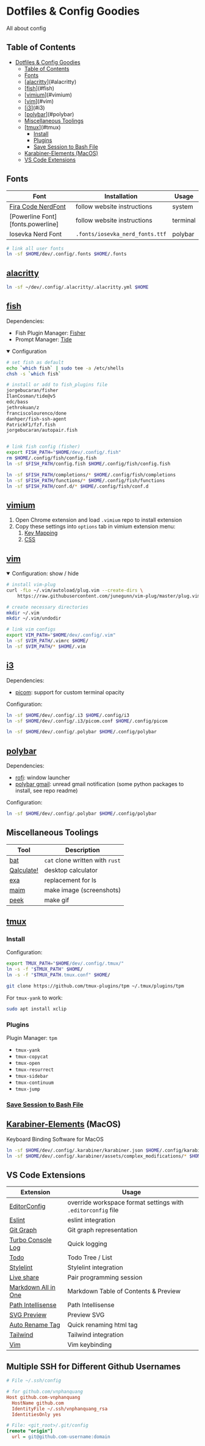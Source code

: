 # Dotfiles & Config Goodies
All about config

## Table of Contents

- [Dotfiles & Config Goodies](#dotfiles--config-goodies)
  - [Table of Contents](#table-of-contents)
  - [Fonts](#fonts)
  - [[alacritty]](#alacritty)
  - [[fish]](#fish)
  - [[vimium]](#vimium)
  - [[vim]](#vim)
  - [[i3]](#i3)
  - [[polybar]](#polybar)
  - [Miscellaneous Toolings](#miscellaneous-toolings)
  - [[tmux]](#tmux)
    - [Install](#install)
    - [Plugins](#plugins)
    - [Save Session to Bash File](#save-session-to-bash-file)
  - [Karabiner-Elements (MacOS)](#karabiner-elements-macos)
  - [VS Code Extensions](#vs-code-extensions)

## Fonts

| Font | Installation | Usage |
| --- | --- | --- |
| [Fira Code NerdFont][fonts.firacode.nerd] | follow website instructions | system |
| [Powerline Font][fonts.powerline] | follow website instructions | terminal |
| Iosevka Nerd Font | `.fonts/iosevka_nerd_fonts.ttf` | polybar |

```bash
# link all user fonts
ln -sf $HOME/dev/.config/.fonts $HOME/.fonts
```

## [alacritty]

```bash
ln -sf ~/dev/.config/.alacritty/.alacritty.yml $HOME
```

## [fish]

Dependencies:

- Fish Plugin Manager: [Fisher][fisher]
- Prompt Manager: [Tide][tide]

<details open>
  <summary>Configuration</summary>

```bash
# set fish as default
echo `which fish` | sudo tee -a /etc/shells
chsh -s `which fish`

# install or add to fish_plugins file
jorgebucaran/fisher
IlanCosman/tide@v5
edc/bass
jethrokuan/z
franciscolourenco/done
danhper/fish-ssh-agent
PatrickF1/fzf.fish
jorgebucaran/autopair.fish


# link fish config (fisher)
export FISH_PATH="$HOME/dev/.config/.fish"
rm $HOME/.config/fish/config.fish
ln -sf $FISH_PATH/config.fish $HOME/.config/fish/config.fish

ln -sf $FISH_PATH/completions/* $HOME/.config/fish/completions
ln -sf $FISH_PATH/functions/* $HOME/.config/fish/functions
ln -sf $FISH_PATH/conf.d/* $HOME/.config/fish/conf.d
```

</details>

## [vimium]

1. Open Chrome extension and load `.vimium` repo to install extension
2. Copy these settings into `options` tab in vimium extension menu:
   1. [Key Mapping][vimium-keymapping]
   2. [CSS][vimium-style]

## [vim]

<details open>
  <summary>Configuration: show / hide</summary>

```bash
# install vim-plug
curl -fLo ~/.vim/autoload/plug.vim --create-dirs \
    https://raw.githubusercontent.com/junegunn/vim-plug/master/plug.vim

# create necessary directories
mkdir ~/.vim
mkdir ~/.vim/undodir

# link vim configs
export VIM_PATH="$HOME/dev/.config/.vim"
ln -sf $VIM_PATH/.vimrc $HOME/
ln -sf $VIM_PATH/* $HOME/.vim
```

</details>

## [i3]

Dependencies:

- [picom]: support for custom terminal opacity

Configuration:


```bash
ln -sf $HOME/dev/.config/.i3 $HOME/.config/i3
ln -sf $HOME/dev/.config/.i3/picom.conf $HOME/.config/picom

ln -sf $HOME/dev/.config/.polybar $HOME/.config/polybar
```

## [polybar]

Dependencies:

- [rofi]: window launcher
- [polybar gmail][polybar.gmail]: unread gmail notification (some python packages to install, see repo readme)

Configuration:

```bash
ln -sf $HOME/dev/.config/.polybar $HOME/.config/polybar
```

## Miscellaneous Toolings

| Tool | Description |
| --- | --- |
| [bat] | `cat` clone written with `rust`
| [Qalculate!] | desktop calculator |
| [exa] | replacement for ls |
| [maim] | make image (screenshots) |
| [peek] | make gif |

## [tmux]

### Install

Configuration:

```bash
export TMUX_PATH="$HOME/dev/.config/.tmux/"
ln -s -f "$TMUX_PATH" $HOME/
ln -s -f "$TMUX_PATH.tmux.conf" $HOME/

git clone https://github.com/tmux-plugins/tpm ~/.tmux/plugins/tpm
```

For `tmux-yank` to work:

```bash
sudo apt install xclip
```

### Plugins

Plugin Manager: `tpm`

- `tmux-yank`
- `tmux-copycat`
- `tmux-open`
- `tmux-resurrect`
- `tmux-sidebar`
- `tmux-continuum`
- `tmux-jump`

### [Save Session to Bash File][tmux.save-sessions]

## [Karabiner-Elements][karabinder] (MacOS)

Keyboard Binding Software for MacOS

```bash
ln -sf $HOME/dev/.config/.karabiner/karabiner.json $HOME/.config/karabiner/
ln -sf $HOME/dev/.config/.karabiner/assets/complex_modifications/* $HOME/.config/karabiner/assets/complex_modifications/
```

## VS Code Extensions

| Extension | Usage
| --- | --- |
| [EditorConfig][vscode.editorconfig] | override workspace format settings with `.editorconfig` file |
| [Eslint][vscode.eslint] | eslint integration |
| [Git Graph][vscode.gitgraph] | Git graph representation |
| [Turbo Console Log][vscode.turboconsolelog] | Quick logging |
| [Todo][vscode.todo] | Todo Tree / List |
| [Stylelint][vscode.stylelint] | Stylelint integration |
| [Live share][vscode.liveshare] | Pair programming session |
| [Markdown All in One][vscode.markdownallinone] | Markdown Table of Contents & Preview |
| [Path Intellisense][vscode.pathintellisense] | Path Intellisense |
| [SVG Preview][vscode.svgpreview] | Preview SVG |
| [Auto Rename Tag][vscode.autorenametag] | Quick renaming html tag |
| [Tailwind][vscode.tailwind] | Tailwind integration |
| [Vim][vscode.vim] | Vim keybinding |

## Multiple SSH for Different Github Usernames

```ini
# File ~/.ssh/config

# for github.com/vnphanquang
Host github.com-vnphanquang
  HostName github.com
  IdentityFile ~/.ssh/vnphanquang_rsa
  IdentitiesOnly yes
```

```ini
# File: <git_root>/.git/config
[remote "origin"]
  url = git@github.com-username:domain
```

[bash-it]: https://github.com/Bash-it/bash-it
[tmux]: https://github.com/tmux/tmux
[tmux.save-sessions]: https://github.com/zsoltf/tmux-save-sessions
[autojump]: https://github.com/wting/autojump
[vimium]: https://github.com/philc/vimium
[vimium-keymapping]: ./.vimium/keymapping.conf
[vimium-style]: ./.vimium/style.css
[fish]: https://github.com/fish-shell/fish-shell
[fisher]: https://github.com/jorgebucaran/fisher
[tide]: https://github.com/IlanCosman/tide
[karabinder]: https://karabiner-elements.pqrs.org/
[i3]: https://i3wm.org/
[picom]: https://github.com/yshui/picom
[vim]: https://www.vim.org/

[fonts.firacode.nerd]: https://github.com/ryanoasis/nerd-fonts/tree/master/patched-fonts/FiraCode

[Qalculate!]: https://qalculate.github.io/
[exa]: https://github.com/ogham/exa
[bat]: https://github.com/sharkdp/bat
[alacritty]: https://github.com/alacritty/alacritty

[polybar]: https://polybar.github.io/
[polybar.gmail]: https://github.com/crabvk/polybar-gmail

[rofi]: https://github.com/davatorium/rofi

[maim]: https://github.com/naelstrof/maim

[peek]: https://github.com/phw/peek

[vscode.editorconfig]: https://marketplace.visualstudio.com/items?itemName=EditorConfig.EditorConfig
[vscode.eslint]: https://marketplace.visualstudio.com/items?itemName=dbaeumer.vscode-eslint
[vscode.liveshare]: https://marketplace.visualstudio.com/items?itemName=MS-vsliveshare.vsliveshare
[vscode.gitgraph]: https://marketplace.visualstudio.com/items?itemName=mhutchie.git-graph
[vscode.pathintellisense]: https://marketplace.visualstudio.com/items?itemName=christian-kohler.path-intellisense
[vscode.turboconsolelog]: https://marketplace.visualstudio.com/items?itemName=ChakrounAnas.turbo-console-log
[vscode.vim]: https://marketplace.visualstudio.com/items?itemName=vscodevim.vim
[vscode.stylelint]: https://marketplace.visualstudio.com/items?itemName=stylelint.vscode-stylelint
[vscode.tailwind]: https://marketplace.visualstudio.com/items?itemName=bradlc.vscode-tailwindcss
[vscode.todo]: https://marketplace.visualstudio.com/items?itemName=Gruntfuggly.todo-tree
[vscode.svgpreview]: https://marketplace.visualstudio.com/items?itemName=SimonSiefke.svg-preview
[vscode.markdownallinone]: https://marketplace.visualstudio.com/items?itemName=yzhang.markdown-all-in-one
[vscode.autorenametag]: https://marketplace.visualstudio.com/items?itemName=formulahendry.auto-rename-tag

